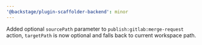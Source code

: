 ```yaml
---
'@backstage/plugin-scaffolder-backend': minor
---
```


Added optional `sourcePath` parameter to `publish:gitlab:merge-request` action, `targetPath` is now optional and falls back to current workspace path.
